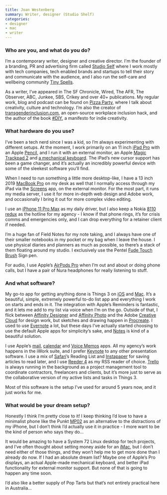 ```yaml
---
title: Joan Westenberg
summary: Writer, designer (Studio Shelf)
categories:
- designer
- mac
- writer
---
```


### Who are you, and what do you do?

I’m a contemporary writer, designer and creative director. I'm the founder of a branding, PR and advertising firm called [Studio Self](https://www.thisisstudioself.com/ "Joan's studio website.") where I work mostly with tech companies, tech enabled brands and startups to tell their story and communicate with the audience, and I also run the self-care and wellbeing community [Tiny Spells](https://tinyspells.xyz/ "Joan's wellbeing newsletter."). 

As a writer, I’ve appeared in The SF Chronicle, Wired, The AFR, The Observer, ABC, Junkee, SBS, Crikey and over 40+ publications. My regular work, blog and podcast can be found on [Pizza Party](https://www.hellopizzaparty.com/ "Joan's technology weblog."), where I talk about creativity, culture and technology. I’m also the creator of [transgenderinclusion.com](https://www.transgenderinclusion.com/ "Joan's open-source transgender tech inclusion website."), an open-source workplace inclusion hack, and the author of the book [#DIY](https://www.hellopizzaparty.com/diy-fuck-the-gatekeepers "Joan's book website."), a manifesto for indie creativity.

### What hardware do you use?

I’ve been a tech nerd since I was a kid, so I’m always experimenting with different setups. At the moment, I work primarily on an 11 inch [iPad Pro][ipad-pro] with an Apple [Pencil][], and I run it with an external monitor, an Apple [Magic Trackpad 2][magic-trackpad-2] and [a mechanical keyboard][omen-keyboard-1100]. The iPad’s new cursor support has been a game changer, and it’s actually an incredibly powerful device with some of the sleekest software you’ll find. 

When I need to run something a little more desktop-like, I have a 13 inch 2019 [MacBook Pro][macbook-pro] on my desk as well that I normally access through my iPad via the [Screens][screens-ios] app, on the external monitor. For the most part, it runs my media server, I use it for more in-depth web design and Adobe work, and occasionally I bring it out for more complex video editing. 

I use an [iPhone 11 Pro Max][iphone-11-pro-max] as my daily driver, but I also keep a Nokia [8110 redux][8110-4g] as the hotline for my agency - I know if that phone rings, it’s for crisis comms and emergencies only, and I can drop everything for a retainer client if needed. 

I’m a huge fan of Field Notes for my note taking, and I always have one of their smaller notebooks in my pocket or my bag when I leave the house. I use physical diaries and planners as much as possible, so there’s a stack of them floating around my studio. I exclusively use the Pentel [Fude Touch Brush][fude-touch-brush] Sign pen.

For audio, I use Apple’s [AirPods Pro][airpods-pro] when I’m out and about or doing phone calls, but I have a pair of Nura headphones for really listening to stuff. 

### And what software?

My go-to app for getting anything done is Things 3 on [iOS][things-ios] and [Mac][things]. It’s a beautiful, simple, extremely powerful to-do list app and everything I work on starts and ends in it. The integration with Apple’s Reminders is fantastic, and it lets me add to my list via voice when I’m on the go. Outside of that, I flick between [Affinity Designer][affinity-designer] and [Affinity Photo][affinity-photo] and the Adobe [Creative Cloud][creative-cloud] for design work, but sketches and drawing happen in [Procreate][procreate-ios]. I used to use [Evernote][] a lot, but these days I’ve actually started choosing to use the default Apple apps for simplicity’s sake, and [Notes][] is kind of a beautiful solution. 

I use Apple’s [mail][mail-ios], [calendar][calendar-ios] and [Voice Memos][voice-memos-ios] apps. All my agency’s work happens in the iWork suite, and I prefer [Keynote][] to any other presentation software. I use a mix of [Safari][safari-ios]’s Reading List and [Instapaper][instapaper-ios] for saving articles to read later, and I use [Reeder 4][reeder-ios] as my RSS reader of choice. [Trello][trello-ios] is always running in the background as a project management tool to coordinate contractors, freelancers and clients, but it’s more just to serve as the collaborative version of my active lists and tasks in Things 3. 

Most of this software is the setup I’ve used for around 5 years now, and it just works for me.

### What would be your dream setup?

Honestly I think I’m pretty close to it! I keep thinking I’d love to have a minimalist phone like the Punkt [MP02][] as an alternative to the distractions of my iPhone, but I don’t think I’d actually use it in practice - I more want to be the kind of person who says they do…

It would be amazing to have a System 72 Linux desktop for tech projects, and I’ve often thought about setting money aside for an [iMac][], but I don’t need either of those things, and they won’t help me to get more done than I already do now. If I had an absolute dream list? Maybe one of Apple’s Pro displays, an actual Apple-made mechanical keyboard, and better iPad functionality for external monitor support. But none of that is going to happen any time soon.

I’d also like a better supply of Pop Tarts but that’s not entirely practical here in Australia...

[ipad-pro]: https://en.wikipedia.org/wiki/IPad_Pro "An iOS tablet."
[pencil]: https://www.fiftythree.com/pencil "An iPad stylus."
[magic-trackpad-2]: https://en.wikipedia.org/wiki/Magic_Trackpad_2 "A trackpad for desktop machines."
[omen-keyboard-1100]: https://store.hp.com/us/en/pdp/omen-by-hp-keyboard-1100 "A mechanical keyboard."
[macbook-pro]: https://www.apple.com/macbook-pro/ "A laptop."
[screens-ios]: https://itunes.apple.com/us/app/screens-control-your-computer/id655890150 "A VNC client for iOS."
[iphone-11-pro-max]: https://en.wikipedia.org/wiki/IPhone_11_Pro "A 6.46 inch smartphone."
[8110-4g]: https://en.wikipedia.org/wiki/Nokia_8110_4G "A candybar mobile phone."
[fude-touch-brush]: https://www.jetpens.com/Pentel-Fude-Touch-Brush-Sign-Pen-Black/pd/9199 "A felt tip pen."
[airpods-pro]: https://www.apple.com/airpods-pro/ "In-ear headphones."
[things-ios]: https://culturedcode.com/things/iphone/ "A popular task management application for the iPhone."
[things]: https://culturedcode.com/things/ "A task management application for the Mac."
[affinity-designer]: https://en.wikipedia.org/wiki/Affinity_Designer "A vector graphics editor."
[affinity-photo]: https://affinity.serif.com/en-us/photo/ "Photo editing software."
[creative-cloud]: https://www.adobe.com/creativecloud.html "A subscription service for Adobe's creative suite."
[procreate-ios]: https://itunes.apple.com/us/app/procreate/id425073498 "A powerful illustration app."
[evernote]: https://evernote.com/ "Online software for capturing notes."
[notes]: https://en.wikipedia.org/wiki/Notes_(Apple) "A note-taking application included with Mac OS X."
[mail-ios]: https://www.apple.com/ios/ios-10/ "A mail client included with iOS."
[calendar-ios]: https://www.apple.com/ios/ios-10/ "A calendar app included with iOS."
[voice-memos-ios]: https://en.wikipedia.org/wiki/IPhone_OS_3#Voice_Memos "An app for recording voice memos."
[keynote]: https://www.apple.com/keynote/ "Presentation software for the Mac."
[safari-ios]: https://en.wikipedia.org/wiki/Safari_(web_browser)#iOS-specific_features "A web browser included with iOS."
[instapaper-ios]: https://www.instapaper.com/iphone "An iPhone app for reading Instapaper saved pages."
[reeder-ios]: https://reederapp.com/ios/ "A Google Reader client for iOS."
[trello-ios]: https://apps.apple.com/us/app/trello-organize-anything/id461504587 "An app for the project management service."
[mp02]: https://www.punkt.ch/en/products/mp02-4g-mobile-phone/ "A basic mobile phone."
[imac]: https://www.apple.com/imac/ "An all-in-one computer."
